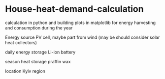 # House-heat-demand-calculation
calculation in python and building plots in matplotlib for energy harvesting and consumption during the year

Energy source PV cell, maybe part from wind (may be should consider solar heat collectors)

daily energy storage Li-ion battery

season heat storage praffin wax

location Kyiv region
